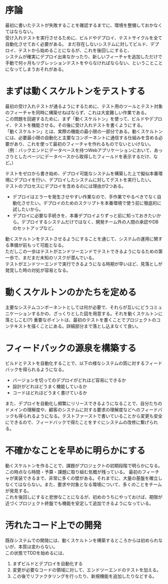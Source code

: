 # 序論
最初に書いたテストが失敗することを確認するまでに、環境を整備しておかなくてはならない。  
受け入れテストを実行させるために、ビルドやデプロイ、テストサイクルを全て自動化させておく必要がある。
まだ存在しないシステムに対してビルド、デプロイ、テストから始めることになるが、これを後回しにすると、  
システムが確実にデプロイ出来なかったり、新しいフィーチャを追加しただけで手動で何ヶ月もリグレッションテストをやらなければならない、ということことになってしまうおそれがある。

# まずは動くスケルトンをテストする
最初の受け入れテストが通るようにするために、テスト用のツールとテスト対象のフィーチャを同時に構築せねばならず、これは大変難しい作業である。  
この問題を回避するために、まず「動くスケルトン」を使って、ビルドやデプロイ、テストを機能させる。その後に受け入れテストを書くようにする。  
「動くスケルトン」とは、実際の機能の最小限の一部分である。動くスケルトンには、必要最小限の自動化と主要なコンポーネントに通信する仕組みを含める必要があり、これを使って最初のフィーチャを作れるものでないといけない。（例：バックエンドにデータベースを持つWebアプリケーションにおいて、あっさりとしたページにデータベースから取得したフィールドを表示するだけ、など。）

テストをゼロから書き始め、デプロイ可能なシステムを構築した上で擬似本番環境にデプロイを行い、デプロイしたシステムに対してデストを実行したい。  
テストのプロセスにデプロイを含めるのには理由が2つある。
* デプロイはエラーを発生させやすい作業なので、手作業でやるべきでなく自動化させたい。デプロイのためのスクリプトを本番環境で使う前に徹底的に試したいから。
* デプロイに必要な手続きを、本番デプロイよりずっと前に知っておきたいから。デプロイするシステムだけではなく、開発チーム外の人間の承認やDBのセットアップなど。

動くスケルトンをテストさせるようにすることを通じて、システムの運用に関する準備が前もって可能となる。  
ただしこの一歩はテストがエンドツーエンドでテストできるようになるための第一歩で、まだまだ未知のリスクが潜んでいる。  
テストがエンドツーエンドで実行できるようになる時期が早いほど、見落としが発覚した時の対処が容易となる。

# 動くスケルトンのかたちを定める
主要なシステムコンポーネントとしては何が必要で、それらが互いにどうコミュニケーションするかの、ざっくりとした図を用意する。それを動くスケルトンに落としこむ(?)
重要なポイントは、最初のテストを書くことでプロジェクトのコンテキストを描くことにある。詳細部分まで落とし込まなくて良い。

# フィードバックの源泉を構築する
ビルドとテストを自動化することで、以下の様なシステムの質に対するフィードバックを得られるようになる。
* バージョンを切ってのデプロイがどれほど容易にできるか
* 設計がどれほどうまく機能しているか
* コードはどれほどうまく書けているか

また、デプロイを自動化し頻繁にリリースできるようになることで、自分たちのドメインの理解度や、顧客のシステムに対する要求の理解度などへのフィードバックも得られるようになる。テストファーストで書いていることから変更も安全にできるので、フィードバックで得たことをすぐにシステムの改修に繋げられる。

# 不確かなことを早めに明らかにする
動くスケルトンを作ることで、課題がプロジェクトの初期段階で明らかになる。この時点なら時間・予算・課題に取り組む気概が残っている。
最初のフィーチャが実装できるまで、非常に多くの壁がある。それまでに、大量の基盤を確立しなくてはならない。また、要求や対象となる環境について、多くのことをチームが発見する。  
これを後回しにすると悲惨なことになるが、初めのうちにやっておけば、期限が近づくプロジェクト終盤でも機能を安定して追加できるようになっている。

# 汚れたコード上での開発
既存システムでの開発には、動くスケルトンを構築するところからは初められないが、本質は変わらない。  
この状態でTDDを始めるには、  
1. まずビルドとデプロイを自動化する
2. 変更が必要なコードの領域に対して、エンドツーエンドのテストを加える。
3. この後でリファクタリングを行ったり、新規機能を追加したりなどする。
